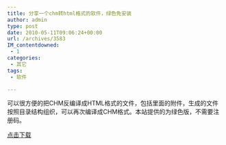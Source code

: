 ```yaml
---
title: 分享一个chm转html格式的软件，绿色免安装
author: admin
type: post
date: 2010-05-11T09:06:24+00:00
url: /archives/3583
IM_contentdowned:
 - 1
categories:
 - 其它
tags:
 - 软件

---
```

可以很方便的把CHM反编译成HTML格式的文件，包括里面的附件，生成的文件按照目录结构组织，可以再次编译成CHM格式。本站提供的为绿色版，不需要注册码。

[点击下载](/wp-content/uploads/2010/05/chmencoder.rar)